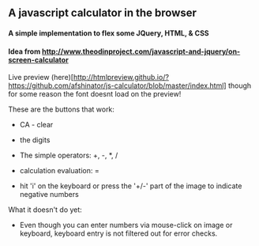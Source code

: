 ## A javascript calculator in the browser

#### A simple implementation to flex some JQuery, HTML, & CSS

#### Idea from http://www.theodinproject.com/javascript-and-jquery/on-screen-calculator

Live preview (here)[http://htmlpreview.github.io/?https://github.com/afshinator/js-calculator/blob/master/index.html] though for some reason the font doesnt load on the preview!

These are the buttons that work:

- CA - clear

- the digits

- The simple operators: +, -, *, /

- calculation evaluation: =

- hit 'i' on the keyboard or press the '+/-' part of the image to indicate negative numbers


What it doesn't do yet:

- Even though you can enter numbers via mouse-click on image or keyboard, keyboard entry is not filtered out for error checks. 
